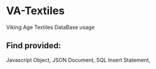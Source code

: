 # VA-Textiles
Viking Age Textiles DataBase
usage
## Find provided:
Javascript Object,
JSON Document,
SQL Insert Statement,
